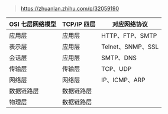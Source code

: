 > https://zhuanlan.zhihu.com/p/32059190


| OSI 七层网络模型 | TCP/IP 四层 | 对应网络协议    |
| ---------------- | ----------- | --------------- |
| 应用层           | 应用层      | HTTP、FTP、SMTP |
| 表示层           | 应用层      | Telnet、SNMP、SSL    |
| 会话层           | 应用层      | SMTP、DNS       |
| 传输层           | 传输层      | TCP、UDP        |
| 网络层           | 网络层      | IP、ICMP、ARP   |
| 数据链路层       | 数据链路层  |                 |
| 物理层           | 数据链路层  |                 |

